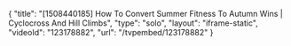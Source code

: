 {
    "title": "[1508440185] How To Convert Summer Fitness To Autumn Wins | Cyclocross And Hill Climbs",
    "type": "solo",
    "layout": "iframe-static",
    "videoId": "123178882",
    "url": "\/tvpembed\/123178882"
}